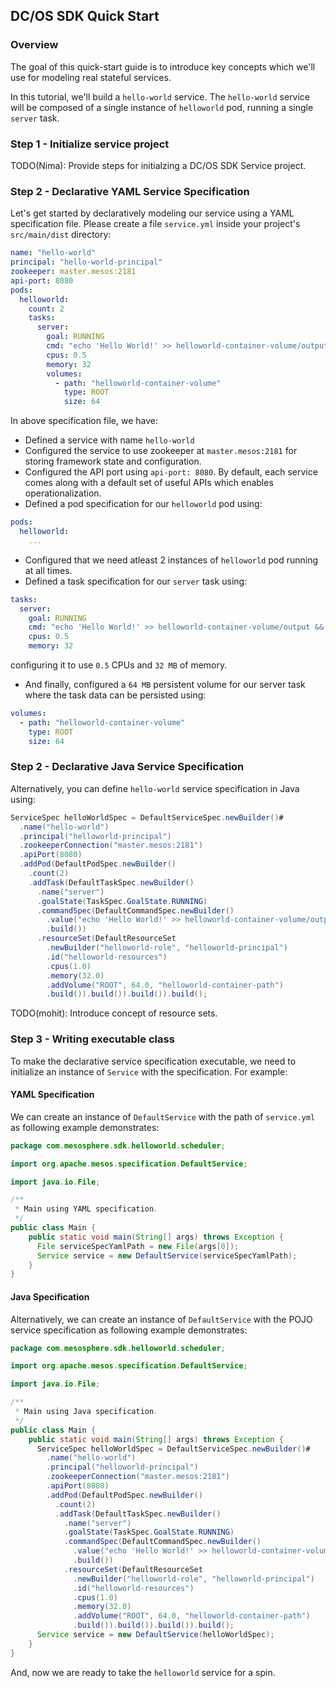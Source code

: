 ## DC/OS SDK Quick Start

### Overview
The goal of this quick-start guide is to introduce key concepts which we'll use for modeling real stateful services.

In this tutorial, we'll build a `hello-world` service. The `hello-world` service will be composed of a single instance of
`helloworld` pod, running a single `server` task.

### Step 1 - Initialize service project
TODO(Nima): Provide steps for initialzing a DC/OS SDK Service project.

### Step 2 - Declarative YAML Service Specification
Let's get started by declaratively modeling our service using a YAML specification file. Please create a file `service.yml` inside your project's `src/main/dist` directory:

```yaml
name: "hello-world"
principal: "hello-world-principal"
zookeeper: master.mesos:2181
api-port: 8080
pods:
  helloworld:
    count: 2
    tasks:
      server:
        goal: RUNNING
        cmd: "echo 'Hello World!' >> helloworld-container-volume/output && sleep 10"
        cpus: 0.5
        memory: 32
        volumes:
          - path: "helloworld-container-volume"
            type: ROOT
            size: 64
```

In above specification file, we have:
* Defined a service with name `hello-world`
* Configured the service to use zookeeper at `master.mesos:2181` for storing framework state and configuration.
* Configured the API port using `api-port: 8080`. By default, each service comes along with a default set of useful APIs which enables operationalization. 
* Defined a pod specification for our `helloworld` pod using:

```yaml
pods:
  helloworld:
    ...
```
* Configured that we need atleast 2 instances of `helloworld` pod running at all times.
* Defined a task specification for our `server` task using:

```yaml
tasks:
  server:
    goal: RUNNING
    cmd: "echo 'Hello World!' >> helloworld-container-volume/output && sleep 10"
    cpus: 0.5
    memory: 32
```
configuring it to use `0.5` CPUs and `32 MB` of memory.
* And finally, configured a `64 MB` persistent volume for our server task where the task data can be persisted using:

```yaml
volumes:
  - path: "helloworld-container-volume"
    type: ROOT
    size: 64
```

### Step 2 - Declarative Java Service Specification

Alternatively, you can define `hello-world` service specification in Java using:
```java
ServiceSpec helloWorldSpec = DefaultServiceSpec.newBuilder()#
  .name("hello-world")
  .principal("helloworld-principal")
  .zookeeperConnection("master.mesos:2181")
  .apiPort(8080)
  .addPod(DefaultPodSpec.newBuilder()
    .count(2)
    .addTask(DefaultTaskSpec.newBuilder()
      .name("server")
      .goalState(TaskSpec.GoalState.RUNNING)
      .commandSpec(DefaultCommandSpec.newBuilder()
        .value("echo 'Hello World!' >> helloworld-container-volume/output && sleep 10")
        .build())
      .resourceSet(DefaultResourceSet
        .newBuilder("helloworld-role", "helloworld-principal")
        .id("helloworld-resources")
        .cpus(1.0)
        .memory(32.0)
        .addVolume("ROOT", 64.0, "helloworld-container-path")
        .build()).build()).build()).build();
```
TODO(mohit): Introduce concept of resource sets.

### Step 3 - Writing executable class

To make the declarative service specification executable, we need to initialize an instance of `Service` with the specification. For example:

#### YAML Specification

We can create an instance of `DefaultService` with the path of `service.yml` as following example demonstrates:
```java
package com.mesosphere.sdk.helloworld.scheduler;

import org.apache.mesos.specification.DefaultService;

import java.io.File;

/**
 * Main using YAML specification.
 */
public class Main {
    public static void main(String[] args) throws Exception {
      File serviceSpecYamlPath = new File(args[0]);
      Service service = new DefaultService(serviceSpecYamlPath);
    }
}
```

#### Java Specification
Alternatively, we can create an instance of `DefaultService` with the POJO service specification as following example demonstrates:

```java
package com.mesosphere.sdk.helloworld.scheduler;

import org.apache.mesos.specification.DefaultService;

import java.io.File;

/**
 * Main using Java specification.
 */
public class Main {
    public static void main(String[] args) throws Exception {
      ServiceSpec helloWorldSpec = DefaultServiceSpec.newBuilder()#
        .name("hello-world")
        .principal("helloworld-principal")
        .zookeeperConnection("master.mesos:2181")
        .apiPort(8080)
        .addPod(DefaultPodSpec.newBuilder()
          .count(2)
          .addTask(DefaultTaskSpec.newBuilder()
            .name("server")
            .goalState(TaskSpec.GoalState.RUNNING)
            .commandSpec(DefaultCommandSpec.newBuilder()
              .value("echo 'Hello World!' >> helloworld-container-volume/output && sleep 10")
              .build())
            .resourceSet(DefaultResourceSet
              .newBuilder("helloworld-role", "helloworld-principal")
              .id("helloworld-resources")
              .cpus(1.0)
              .memory(32.0)
              .addVolume("ROOT", 64.0, "helloworld-container-path")
              .build()).build()).build()).build();
      Service service = new DefaultService(helloWorldSpec);
    }
}
```

And, now we are ready to take the `helloworld` service for a spin.
